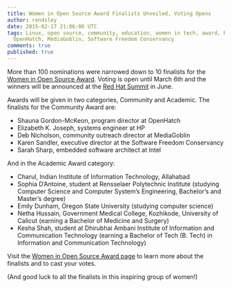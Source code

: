 ```yaml
---
title: Women in Open Source Award Finalists Unveiled, Voting Opens
author: rendsley
date: 2015-02-17 21:06:06 UTC
tags: Linux, open source, community, education, women in tech, award, Red Hat Summit,
  OpenHatch, MediaGoblin, Software Freedom Conservancy
comments: true
published: true
---
```


More than 100 nominations were narrowed down to 10 finalists for the [Women in Open Source Award](http://www.redhat.com/en/about/women-in-open-source). Voting is open until March 6th and the winners will be announced at the [Red Hat Summit](http://www.redhat.com/summit/) in June.

Awards will be given in two categories, Community and Academic. The finalists for the Community Award are:

* Shauna Gordon-McKeon, program director at OpenHatch
* Elizabeth K. Joseph, systems engineer at HP
* Deb Nicholson, community outreach director at MediaGoblin
* Karen Sandler, executive director at the Software Freedom Conservancy
* Sarah Sharp, embedded software architect at Intel

And in the Academic Award category:

* Charul, Indian Institute of Information Technology, Allahabad
* Sophia D’Antoine, student at Rensselaer Polytechnic Institute (studying Computer Science and Computer System’s Engineering, Bachelor’s and Master’s degree)
* Emily Dunham, Oregon State University (studying computer science)
* Netha Hussain, Government Medical College, Kozhikode, University of Calicut
(earning a Bachelor of Medicine and Surgery)
* Kesha Shah, student at Dhirubhai Ambani Institute of Information and Communication Technology (earning a Bachelor of Tech (B. Tech) in Information and Communication Technology)

Visit the [Women in Open Source Award page](http://www.redhat.com/en/about/women-in-open-source) to learn more about the finalists and to cast your votes.

(And good luck to all the finalists in this inspiring group of women!)


